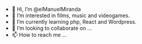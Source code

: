 - 👋 Hi, I’m @elManuelMiranda
- 👀 I’m interested in films, music and videogames.
- 🌱 I’m currently learning php, React and Wordpress.
- 💞️ I’m looking to collaborate on ...
- 📫 How to reach me ...

<!---
elManuelMiranda/elManuelMiranda is a ✨ special ✨ repository because its `README.md` (this file) appears on your GitHub profile.
You can click the Preview link to take a look at your changes.
--->
